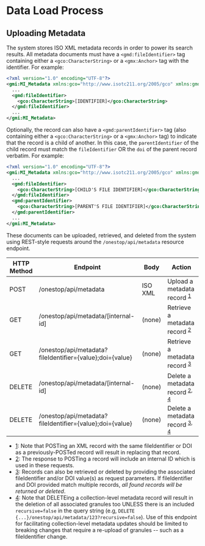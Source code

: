 # Data Load Process

## Uploading Metadata
The system stores ISO XML metadata records in order to power its search results.
All metadata documents must have a `<gmd:fileIdentifier>` tag containing either a
`<gco:CharacterString>` or a `<gmx:Anchor>` tag with the identifier. For example:

```xml
<?xml version="1.0" encoding="UTF-8"?>
<gmi:MI_Metadata xmlns:gco="http://www.isotc211.org/2005/gco" xmlns:gmd="http://www.isotc211.org/2005/gmd" xmlns:gmi="http://www.isotc211.org/2005/gmi">
  ...
  <gmd:fileIdentifier>
    <gco:CharacterString>[IDENTIFIER]</gco:CharacterString>
  </gmd:fileIdentifier>
  ...
</gmi:MI_Metadata>  
```

Optionally, the record can also have a `<gmd:parentIdentifier>` tag (also containing
either a `<gco:CharacterString>` or a `<gmx:Anchor>` tag) to indicate that the record is
a child of another. In this case, the `parentIdentifier` of the child record must match
the `fileIdentifier` OR the `doi` of the parent record verbatim. For example:

```xml
<?xml version="1.0" encoding="UTF-8"?>
<gmi:MI_Metadata xmlns:gco="http://www.isotc211.org/2005/gco" xmlns:gmd="http://www.isotc211.org/2005/gmd" xmlns:gmi="http://www.isotc211.org/2005/gmi">
  ...
  <gmd:fileIdentifier>
    <gco:CharacterString>[CHILD'S FILE IDENTIFIER]</gco:CharacterString>
  </gmd:fileIdentifier>
  <gmd:parentIdentifier>
    <gco:CharacterString>[PARENT'S FILE IDENTIFIER]</gco:CharacterString>
  </gmd:parentIdentifier>
  ...
</gmi:MI_Metadata>  
```

These documents can be uploaded, retrieved, and deleted from the system using REST-style
requests around the `/onestop/api/metadata` resource endpoint.

HTTP Method | Endpoint                                  | Body      | Action
------------|-------------------------------------------|-----------|--------------------------
POST        | /onestop/api/metadata                     | ISO XML   | Upload a metadata record <sup>[1](#postfootnote)</sup>
GET         | /onestop/api/metadata/[internal-id]       | (none)    | Retrieve a metadata record <sup>[2](#idfootnote)</sup>
GET         | /onestop/api/metadata?fileIdentifier={value};doi={value}   | (none)   | Retrieve a metadata record <sup>[3](#paramfootnote)</sup>
DELETE      | /onestop/api/metadata/[internal-id]       | (none)    | Delete a metadata record <sup>[2](#idfootnote)</sup><sup>,</sup> <sup>[4](#delfootnote)</sup>
DELETE      | /onestop/api/metadata?fileIdentifier={value};doi={value}      | (none)    | Delete a metadata record <sup>[3](#paramfootnote)</sup><sup>,</sup> <sup>[4](#delfootnote)</sup>

- <a href="postfootnote">1</a>: Note that POSTing an XML record with the same fileIdentifier or DOI as a previously-POSTed record will result in replacing that record.
- <a href="idfootnote">2</a>: The response to POSTing a record will include an internal ID which is used in these requests.
- <a href="paramfootnote">3</a>: Records can also be retrieved or deleted by providing the associated fileIdentifier and/or DOI value(s) as request parameters. If fileIdentifier and DOI provided match multiple records, *all found records will be returned or deleted*.
- <a href="delfootnote">4</a>: Note that DELETEing a collection-level metadata record will result in the deletion of all associated granules too UNLESS there is an included `recursive=false` in the query string (e.g, `DELETE {...}/onestop/api/metadata/123?recursive=false`). Use of this endpoint for facilitating collection-level metadata updates should be limited to breaking changes that require a re-upload of granules -- such as a fileIdentifier change.
